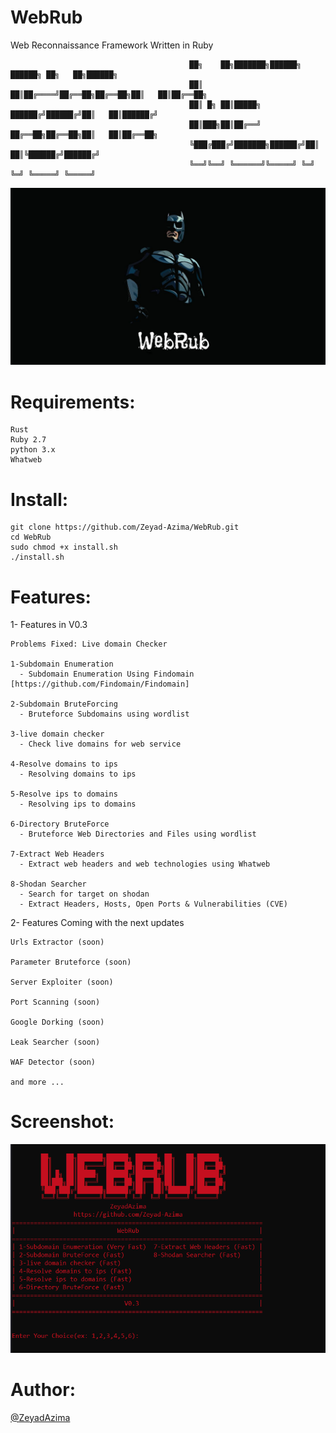 # WebRub
Web Reconnaissance Framework Written in Ruby
```
                                        ██╗    ██╗███████╗██████╗ ██████╗ ██╗   ██╗██████╗
                                        ██║    ██║██╔════╝██╔══██╗██╔══██╗██║   ██║██╔══██╗
                                        ██║ █╗ ██║█████╗  ██████╔╝██████╔╝██║   ██║██████╔╝
                                        ██║███╗██║██╔══╝  ██╔══██╗██╔══██╗██║   ██║██╔══██╗
                                        ╚███╔███╔╝███████╗██████╔╝██║  ██║╚██████╔╝██████╔╝
                                        ╚══╝╚══╝ ╚══════╝╚═════╝ ╚═╝  ╚═╝ ╚═════╝ ╚═════╝
```
<img src='Screenshots/logo.jpg' />

# Requirements:
```
Rust
Ruby 2.7
python 3.x
Whatweb
```

# Install:
```
git clone https://github.com/Zeyad-Azima/WebRub.git
cd WebRub
sudo chmod +x install.sh
./install.sh
```

# Features:
1- Features in V0.3
```
Problems Fixed: Live domain Checker

1-Subdomain Enumeration
  - Subdomain Enumeration Using Findomain [https://github.com/Findomain/Findomain]

2-Subdomain BruteForcing
  - Bruteforce Subdomains using wordlist

3-live domain checker
  - Check live domains for web service

4-Resolve domains to ips
  - Resolving domains to ips

5-Resolve ips to domains
  - Resolving ips to domains

6-Directory BruteForce
  - Bruteforce Web Directories and Files using wordlist

7-Extract Web Headers
  - Extract web headers and web technologies using Whatweb

8-Shodan Searcher
  - Search for target on shodan
  - Extract Headers, Hosts, Open Ports & Vulnerabilities (CVE)

```
2- Features Coming with the next updates
```
Urls Extractor (soon)

Parameter Bruteforce (soon)

Server Exploiter (soon)

Port Scanning (soon)

Google Dorking (soon)

Leak Searcher (soon)

WAF Detector (soon)

and more ...
```

# Screenshot:
<img src='Screenshots/Screen.png' />


# Author:
<a href='https://www.facebook.com/elkingzeyad.azeem'>@ZeyadAzima</a>
